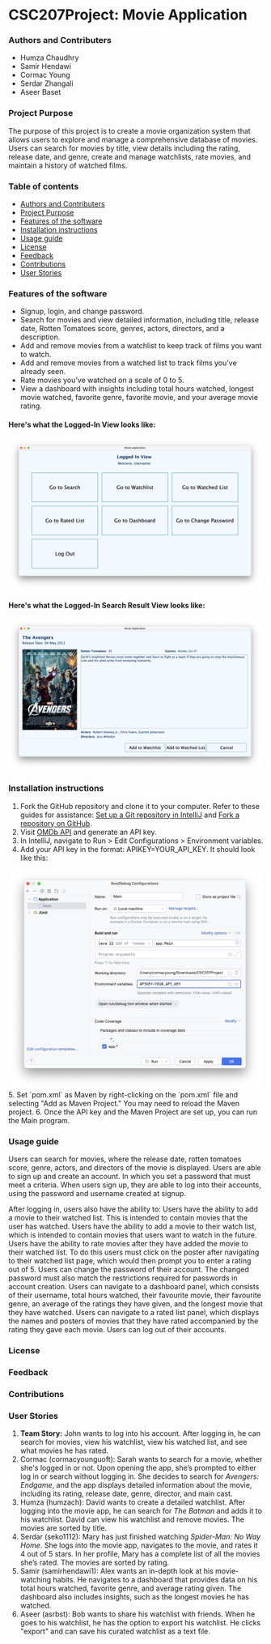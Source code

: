 # CSC207Project: Movie Application

### Authors and Contributers
- Humza Chaudhry 
- Samir Hendawi 
- Cormac Young 
- Serdar Zhangali 
- Aseer Baset

### Project Purpose
The purpose of this project is to create a movie organization system that allows users to explore and manage a comprehensive database of movies. Users can search for movies by title, view details including the rating, release date, and genre, create and manage watchlists, rate movies, and maintain a history of watched films.

### Table of contents

<!-- TOC -->
* [Authors and Contributers](#authors-and-contributers)
* [Project Purpose](#project-purpose)
* [Features of the software](#features-of-the-software)
* [Installation instructions](#installation-instructions)
* [Usage guide](#usage-guide)
* [License](#license)
* [Feedback](#feedback)
* [Contributions](#contributions)
* [User Stories](#user-stories)
<!-- TOC -->

### Features of the software
- Signup, login, and change password.
- Search for movies and view detailed information, including title, release date, Rotten Tomatoes score, genres, actors, directors, and a description.
- Add and remove movies from a watchlist to keep track of films you want to watch.
- Add and remove movies from a watched list to track films you’ve already seen.
- Rate movies you’ve watched on a scale of 0 to 5.
- View a dashboard with insights including total hours watched, longest movie watched, favorite genre, favorite movie, and your average movie rating.

#### Here's what the Logged-In View looks like:
<img src="images/LoggedInView.png" alt="Logged In View" width="500"/>

#### Here's what the Logged-In Search Result View looks like:
<img src="images/SearchedMovie.png" alt="Logged In Search Result" width="500"/>

### Installation instructions
1. Fork the GitHub repository and clone it to your computer. Refer to these guides for assistance: [Set up a Git repository in IntelliJ](https://www.jetbrains.com/help/idea/set-up-a-git-repository.html#clone-repo) and [Fork a repository on GitHub](https://docs.github.com/en/pull-requests/collaborating-with-pull-requests/working-with-forks/fork-a-repo).
2. Visit [OMDb API](https://www.omdbapi.com) and generate an API key.
3. In IntelliJ, navigate to Run > Edit Configurations > Environment variables.
4. Add your API key in the format: APIKEY=YOUR_API_KEY. It should look like this:  
<img src="images/adding_api_key.png" alt="Adding API key" width="500"/>
5. Set `pom.xml` as Maven by right-clicking on the `pom.xml` file and selecting "Add as Maven Project." You may need to reload the Maven project. 
6. Once the API key and the Maven Project are set up, you can run the Main program.

### Usage guide
Users can search for movies, where the release date, rotten tomatoes score, genre, actors, and directors of the movie is displayed.
Users are able to sign up and create an account. In which you set a password that must meet a criteria.
When users sign up, they are able to log into their accounts, using the password and username created at signup.

After logging in, users also have the ability to:
Users have the ability to add a movie to their watched list. This is intended to contain movies that the user has watched.
Users have the ability to add a movie to their watch list, which is intended to contain movies that users want to watch in the future.
Users have the ability to rate movies after they have added the movie to their watched list. To do this users must click on the poster after navigating to their watched list page, which would then prompt you to enter a rating out of 5.
Users can change the password of their account. The changed password must also match the restrictions required for passwords in account creation.
Users can navigate to a dashboard panel, which consists of their username, total hours watched, their favourite movie, their favourite genre, an average of the ratings they have given, and the longest movie that they have watched.
Users can navigate to a rated list panel, which displays the names and posters of movies that they have rated accompanied by the rating they gave each movie.
Users can log out of their accounts.

### License

### Feedback

### Contributions

### User Stories
1. **Team Story:** John wants to log into his account. After logging in, he can search for movies, view his watchlist, view his watched list, and see what movies he has rated.
2. Cormac (cormacyounguoft): Sarah wants to search for a movie, whether she's logged in or not. Upon opening the app, she’s prompted to either log in or search without logging in. She decides to search for _Avengers: Endgame_, and the app displays detailed information about the movie, including its rating, release date, genre, director, and main cast.
3. Humza (humzach): David wants to create a detailed watchlist. After logging into the movie app, he can search for _The Batman_ and adds it to his watchlist. David can view his watchlist and remove movies. The movies are sorted by title.
4. Serdar (seko1112): Mary has just finished watching _Spider-Man: No Way Home_. She logs into the movie app, navigates to the movie, and rates it 4 out of 5 stars. In her profile, Mary has a complete list of all the movies she’s rated. The movies are sorted by rating.
5. Samir (samirhendawi1): Alex wants an in-depth look at his movie-watching habits. He navigates to a dashboard that provides data on his total hours watched, favorite genre, and average rating given. The dashboard also includes insights, such as the longest movies he has watched.
6. Aseer (asrbst): Bob wants to share his watchlist with friends. When he goes to his watchlist, he has the option to export his watchlist. He clicks "export" and can save his curated watchlist as a text file.
